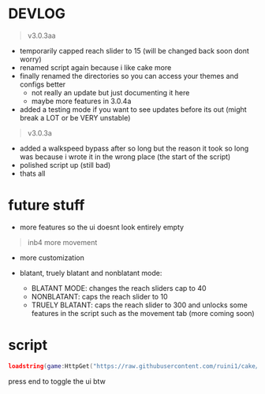 # DEVLOG
>v3.0.3aa
* temporarily capped reach slider to 15 (will be changed back soon dont worry)
* renamed script again because i like cake more
* finally renamed the directories so you can access your themes and configs better
	* not really an update but just documenting it here
	* maybe more features in 3.0.4a
* added a testing mode if you want to see updates before its out (might break a LOT or be VERY unstable)

>v3.0.3a
* added a walkspeed bypass after so long but the reason it took so long was because i wrote it in the wrong place (the start of the script)
* polished script up (still bad)
* thats all

# future stuff
* more features so the ui doesnt look entirely empty
>inb4 more movement
* more customization

* blatant, truely blatant and nonblatant mode:
	* BLATANT MODE: changes the reach sliders cap to 40
	* NONBLATANT: caps the reach slider to 10 
	* TRUELY BLATANT: caps the reach slider to 300 and unlocks some features in the script such as the movement tab (more coming soon)


# script
```lua
loadstring(game:HttpGet("https://raw.githubusercontent.com/ruini1/cake/main/Cake.lua"))()
```
press end to toggle the ui btw
